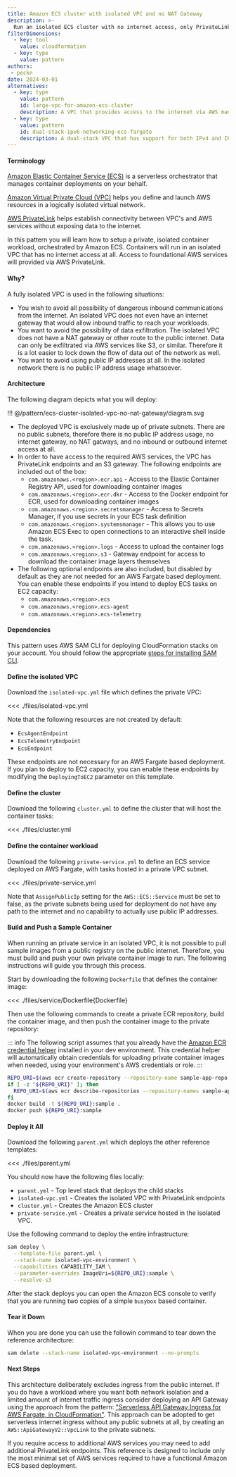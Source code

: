 ```yaml
---
title: Amazon ECS cluster with isolated VPC and no NAT Gateway
description: >-
  Run an isolated ECS cluster with no internet access, only PrivateLink endpoints
filterDimensions:
  - key: tool
    value: cloudformation
  - key: type
    value: pattern
authors:
 - peckn
date: 2024-03-01
alternatives:
  - key: type
    value: pattern
    id: large-vpc-for-amazon-ecs-cluster
    description: A VPC that provides access to the internet via AWS managed NAT Gateway.
  - key: type
    value: pattern
    id: dual-stack-ipv6-networking-ecs-fargate
    description: A dual-stack VPC that has support for both IPv4 and IPv6.
---
```


#### Terminology

[Amazon Elastic Container Service (ECS)](https://aws.amazon.com/ecs/) is a serverless orchestrator that manages container deployments on your behalf.

[Amazon Virtual Private Cloud (VPC)](https://aws.amazon.com/vpc/) helps you define and launch AWS resources in a logically isolated virtual network.

[AWS PrivateLink](https://aws.amazon.com/privatelink/) helps establish connectivity between VPC's and AWS services without exposing data to the internet.

In this pattern you will learn how to setup a private, isolated container workload, orchestrated by Amazon ECS. Containers will run in an isolated VPC that has no internet access at all. Access to foundational AWS services will provided via AWS PrivateLink.

#### Why?

A fully isolated VPC is used in the following situations:

- You wish to avoid all possibility of dangerous inbound communications from the internet. An isolated VPC does not even have an internet gateway that would allow inbound traffic to reach your workloads.
- You want to avoid the possibility of data exfiltration. The isolated VPC does not have a NAT gateway or other route to the public internet. Data can only be exfiltrated via AWS services like S3, or similar. Therefore it is a lot easier to lock down the flow of data out of the network as well.
- You want to avoid using public IP addresses at all. In the isolated network there is no public IP address usage whatsoever.

#### Architecture

The following diagram depicts what you will deploy:

!!! @/pattern/ecs-cluster-isolated-vpc-no-nat-gateway/diagram.svg

* The deployed VPC is exclusively made up of private subnets. There are no public subnets, therefore there is no public IP address usage, no internet gateway, no NAT gatways, and no inbound or outbound internet access at all.
* In order to have access to the required AWS services, the VPC has PrivateLink endpoints and an S3 gateway. The following endpoints are included out of the box:
   - `com.amazonaws.<region>.ecr.api` - Access to the Elastic Container Registry API, used for downloading container images
   - `com.amazonaws.<region>.ecr.dkr` - Access to the Docker endpoint for ECR, used for downloading container images
   - `com.amazonaws.<region>.secretsmanager` - Access to Secrets Manager, if you use secrets in your ECS task definition
   - `com.amazonaws.<region>.systemsmanager` - This allows you to use Amazon ECS Exec to open connections to an interactive shell inside the task.
   - `com.amazonaws.<region>.logs` - Access to upload the container logs
   - `com.amazonaws.<region>.s3` - Gateway endpoint for access to download the container image layers themselves
* The following optional endpoints are also included, but disabled by default as they are not needed for an AWS Fargate based deployment. You can enable these endpoints if you intend to deploy ECS tasks on EC2 capacity:
   - `com.amazonaws.<region>.ecs`
   - `com.amazonaws.<region>.ecs-agent`
   - `com.amazonaws.<region>.ecs-telemetry`

#### Dependencies

This pattern uses AWS SAM CLI for deploying CloudFormation stacks on your account.
You should follow the appropriate [steps for installing SAM CLI](https://docs.aws.amazon.com/serverless-application-model/latest/developerguide/install-sam-cli.html).

#### Define the isolated VPC

Download the `isolated-vpc.yml` file which defines the private VPC:

<<< ./files/isolated-vpc.yml

Note that the following resources are not created by default:

- `EcsAgentEndpoint`
- `EcsTelemetryEndpoint`
- `EcsEndpoint`

These endpoints are not necessary for an AWS Fargate based deployment. If you plan to deploy to EC2 capacity, you can enable these endpoints by modifying the `DeployingToEC2` parameter on this template.

#### Define the cluster

Download the following `cluster.yml` to define the cluster that will host the container tasks:

<<< ./files/cluster.yml

#### Define the container workload

Download the following `private-service.yml` to define an ECS service deployed on AWS Fargate, with tasks hosted in a private VPC subnet.

<<< ./files/private-service.yml

Note that `AssignPublicIp` setting for the `AWS::ECS::Service` must be set to false, as the private subnets being used for deployment do not have any path to the internet and no capability to actually use public IP addresses.

#### Build and Push a Sample Container

When running an private service in an isolated VPC, it is not possible
to pull sample images from a public registry on the public internet. Therefore,
you must build and push your own private container image to run. The following
instructions will guide you through this process.

Start by downloading the following `Dockerfile` that defines the container image:

<<< ./files/service/Dockerfile{Dockerfile}

Then use the following commands to create a private ECR repository, build the
container image, and then push the container image to the private repository:

::: info
The following script assumes that you already have the [Amazon ECR credential helper](https://github.com/awslabs/amazon-ecr-credential-helper) installed in your dev environment. This credential helper will automatically obtain credentials for uploading private container images when needed, using your environment's AWS credentials or role.
:::

```sh
REPO_URI=$(aws ecr create-repository --repository-name sample-app-repo --query 'repository.repositoryUri' --output text)
if [ -z "${REPO_URI}" ]; then
  REPO_URI=$(aws ecr describe-repositories --repository-names sample-app-repo --query 'repositories[0].repositoryUri' --output text)
fi
docker build -t ${REPO_URI}:sample .
docker push ${REPO_URI}:sample
```

#### Deploy it All

Download the following `parent.yml` which deploys the other reference templates:

<<< ./files/parent.yml

You should now have the following files locally:

- `parent.yml` - Top level stack that deploys the child stacks
- `isolated-vpc.yml` - Creates the isolated VPC with PrivateLink endpoints
- `cluster.yml` - Creates the Amazon ECS cluster
- `private-service.yml` - Creates a private service hosted in the isolated VPC.

Use the following command to deploy the entire infrastructure:

```sh
sam deploy \
  --template-file parent.yml \
  --stack-name isolated-vpc-environment \
  --capabilities CAPABILITY_IAM \
  --parameter-overrides ImageUri=${REPO_URI}:sample \
  --resolve-s3
```

After the stack deploys you can open the Amazon ECS console to verify that you are running two copies of a simple `busybox` based container.

#### Tear it Down

When you are done you can use the followin command to tear down the reference architecture:

```sh
sam delete --stack-name isolated-vpc-environment --no-prompts
```

#### Next Steps

This architecture deliberately excludes ingress from the public internet. If you do have a workload where you want both network isolation and a limited amount of internet traffic ingress consider deploying an API Gateway using the approach from the pattern: ["Serverless API Gateway Ingress for AWS Fargate, in CloudFormation"](api-gateway-fargate-cloudformation). This approach can be adopted to get serverless internet ingress without any public subnets at all, by creating an `AWS::ApiGatewayV2::VpcLink` to the private subnets.

If you require access to additional AWS services you may need to add additional PrivateLink endpoints. This reference is designed to include only the most minimal set of AWS services required to have a functional Amazon ECS based deployment.
